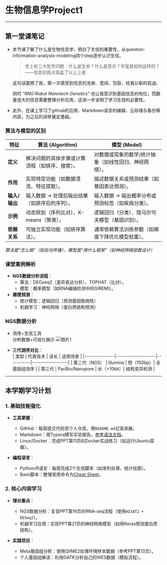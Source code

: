 # 生物信息学Project1

---

## 第一堂课笔记
- 本节课了解了什么是生物信息学，明白了生信的重要性，从question-information-analysis-modeling四个step逐步认识生信。
  > 世上有三大哲学问题：什么是生命？什么是意识？宇宙是如何运转的？——信息的观点涵盖了以上三者

  这句话震撼了我，第一次感受到信息的浩渺、宽阔、包容，给我以新的启迪。
  
  同时 “*RNG:Robot Nanotech Genetics*” 也让我意识到基因信息的地位，而数量庞大的信息需要整理分析应用，这进一步说明了学习生信的必要性。
  
- 此外，在课上学习了github的应用、Markdown语言的编辑、云存储与备份等内容，为之后的进修奠定基础。

### 算法与模型的区别
| **特征**        | **算法 (Algorithm)**                              | **模型 (Model)**                                  |
|----------------|--------------------------------------------------|--------------------------------------------------|
| **定义**        | 解决问题的具体步骤或计算流程（如排序、搜索）。            | 对数据或现象的数学/统计抽象（如线性回归、神经网络）。     |
| **作用**        | 实现特定功能（如数据清洗、特征提取）。                  | 描述数据关系或预测结果（如基因表达预测）。              |
| **输入/输出**   | 输入数据 → 处理后输出结果（如排序后的序列）。             | 输入数据 → 输出概率分布或预测标签（如疾病分类）。        |
| **示例**        | 动态规划（序列比对）、K-means（聚类）。                 | 逻辑回归（分类）、隐马尔可夫模型（基因识别）。           |
| **依赖关系**    | 可独立实现功能（如排序算法）。                          | 通常依赖算法训练参数（如梯度下降优化模型权重）。          |
    
*算法是"怎么做"（如反向传播），模型是"用什么框架"（如神经网络层数设计）*

### 课堂案例解析
- **NGS数据分析流程**：
  - 算法：DEGseq2（差异表达分析）、TOPHAT（比对）。
  - 模型：概率模型（如RNA编辑检测中的GIREMI）。
- **建模预测**：
  - 统计模型：逻辑回归（预测基因致病性）
  - 机器学习：神经网络（蛋白质结构预测）

### NGS数据分析
- 测序+生信工具     
  分析数据+可视化展示
![图片1](https://github.com/user-attachments/assets/1f4ca33c-001b-4d34-991f-ecb39ef14731)

- **三代测序对比**：  
  | 类型           | 代表技术            | 读长      | 适用场景          |
  |---------------|--------------------|-----------|------------------|
  | 第二代（NGS）  | Illumina           | 短（150bp）| 全基因组测序      |
  | 第三代         | PacBio/Nanopore    | 长（>10kb）| 结构变异检测      |

---

## 本学期学习计划

### 1. 基础技能强化
- **工具掌握**：
  - GitHub：每周提交代码至个人仓库，用`README.md`记录进展。
  - Markdown：用Typora撰写实验报告，[参考语法文档](https://www.markdownguide.org/)。
  - Linux/Docker：完成PPT第11页的Docker实战练习（如运行Ubuntu容器）。

- **编程语言**：
  - Python/R语言：每周完成2个生信脚本（如序列处理、统计绘图）。
  - Bash脚本：整理常用命令为[Cheat Sheet](https://github.com/bioinfo-cheatsheets)。

### 2. 核心内容学习
- **理论重点**：
  - NGS数据分析：复现PPT第16页的RNA-seq流程（使用`HISAT2 + DESeq2`）。
  - 机器学习应用：实现PPT第21页的神经网络模型（如用Keras预测蛋白质结构）。
  
- **实践项目**：
  - Meta基因组分析：使用QIIME2处理环境样本数据（参考PPT第13页）。
  - 个人基因组解读：利用GATK分析自己的WES数据（模拟流程）。


